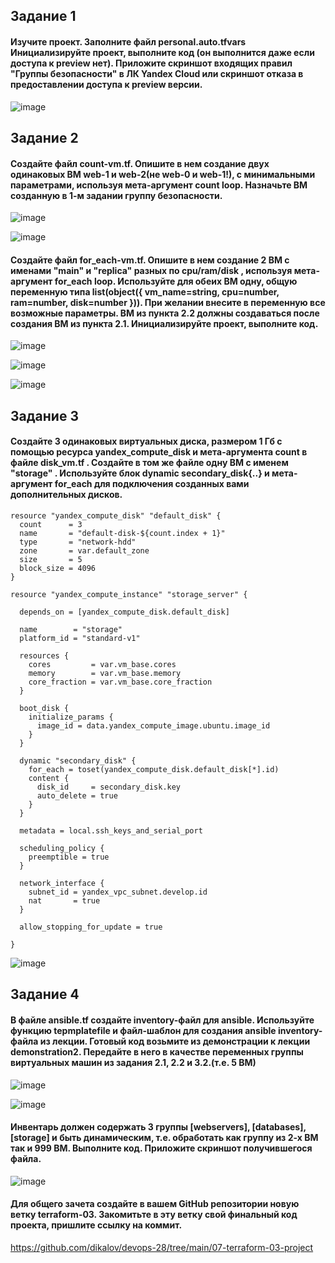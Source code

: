 ## Задание 1
#### Изучите проект. Заполните файл personal.auto.tfvars Инициализируйте проект, выполните код (он выполнится даже если доступа к preview нет). Приложите скриншот входящих правил "Группы безопасности" в ЛК Yandex Cloud или скриншот отказа в предоставлении доступа к preview версии.

![image](https://github.com/dikalov/devops-28/assets/126553776/327de881-5e81-4519-922a-44d749c6aa16)

## Задание 2
#### Создайте файл count-vm.tf. Опишите в нем создание двух одинаковых ВМ web-1 и web-2(не web-0 и web-1!), с минимальными параметрами, используя мета-аргумент count loop. Назначьте ВМ созданную в 1-м задании группу безопасности.

![image](https://github.com/dikalov/devops-28/assets/126553776/e9eb8597-3e80-48e5-8a0d-b993085a31ed)

![image](https://github.com/dikalov/devops-28/assets/126553776/381b393d-fb71-4e4a-bbc2-74b6ea24183a)

#### Создайте файл for_each-vm.tf. Опишите в нем создание 2 ВМ с именами "main" и "replica" разных по cpu/ram/disk , используя мета-аргумент for_each loop. Используйте для обеих ВМ одну, общую переменную типа list(object({ vm_name=string, cpu=number, ram=number, disk=number })). При желании внесите в переменную все возможные параметры. ВМ из пункта 2.2 должны создаваться после создания ВМ из пункта 2.1. Инициализируйте проект, выполните код.

![image](https://github.com/dikalov/devops-28/assets/126553776/e34cd07a-8de6-4d24-adfe-e18bdc6ceed2)

![image](https://github.com/dikalov/devops-28/assets/126553776/b596d497-51b7-44dd-917b-884393f19c85)

![image](https://github.com/dikalov/devops-28/assets/126553776/3664abc2-3ad7-44ba-9d8f-9810e08c90ad)

## Задание 3
#### Создайте 3 одинаковых виртуальных диска, размером 1 Гб с помощью ресурса yandex_compute_disk и мета-аргумента count в файле disk_vm.tf . Создайте в том же файле одну ВМ c именем "storage" . Используйте блок dynamic secondary_disk{..} и мета-аргумент for_each для подключения созданных вами дополнительных дисков.

```
resource "yandex_compute_disk" "default_disk" {
  count      = 3
  name       = "default-disk-${count.index + 1}"
  type       = "network-hdd"
  zone       = var.default_zone
  size       = 5
  block_size = 4096
}

resource "yandex_compute_instance" "storage_server" {

  depends_on = [yandex_compute_disk.default_disk]

  name        = "storage"
  platform_id = "standard-v1"

  resources {
    cores         = var.vm_base.cores
    memory        = var.vm_base.memory
    core_fraction = var.vm_base.core_fraction
  }

  boot_disk {
    initialize_params {
      image_id = data.yandex_compute_image.ubuntu.image_id
    }
  }

  dynamic "secondary_disk" {
    for_each = toset(yandex_compute_disk.default_disk[*].id)
    content {
      disk_id     = secondary_disk.key
      auto_delete = true
    }
  }

  metadata = local.ssh_keys_and_serial_port

  scheduling_policy {
    preemptible = true
  }

  network_interface {
    subnet_id = yandex_vpc_subnet.develop.id
    nat       = true
  }

  allow_stopping_for_update = true

}

```

![image](https://github.com/dikalov/devops-28/assets/126553776/fab63f76-4479-49bd-a108-830487e1e91e)

## Задание 4
#### В файле ansible.tf создайте inventory-файл для ansible. Используйте функцию tepmplatefile и файл-шаблон для создания ansible inventory-файла из лекции. Готовый код возьмите из демонстрации к лекции demonstration2. Передайте в него в качестве переменных группы виртуальных машин из задания 2.1, 2.2 и 3.2.(т.е. 5 ВМ)

![image](https://github.com/dikalov/devops-28/assets/126553776/babefa2b-983a-47cd-8f46-c315036048dc)

![image](https://github.com/dikalov/devops-28/assets/126553776/723a0804-c622-4a8c-a712-73f3eee5d630)

#### Инвентарь должен содержать 3 группы [webservers], [databases], [storage] и быть динамическим, т.е. обработать как группу из 2-х ВМ так и 999 ВМ. Выполните код. Приложите скриншот получившегося файла.

![image](https://github.com/dikalov/devops-28/assets/126553776/c5245818-e681-419f-bfbd-1dc4298e4457)

#### Для общего зачета создайте в вашем GitHub репозитории новую ветку terraform-03. Закомитьте в эту ветку свой финальный код проекта, пришлите ссылку на коммит.

https://github.com/dikalov/devops-28/tree/main/07-terraform-03-project

